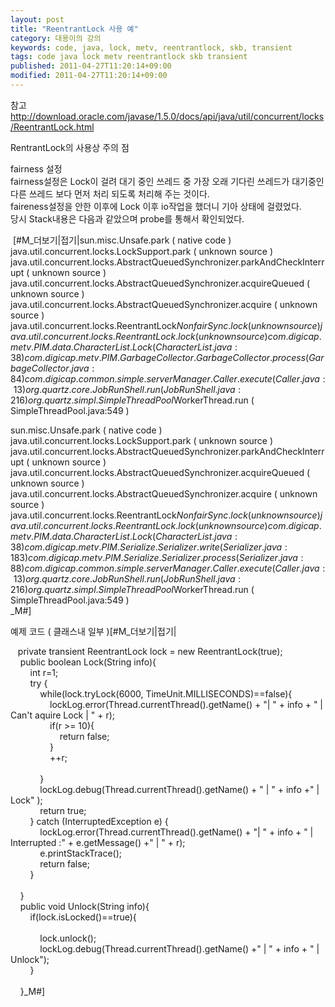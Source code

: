 ```yaml
---
layout: post
title: "ReentrantLock 사용 예"
category: 대용이의 강의
keywords: code, java, lock, metv, reentrantlock, skb, transient
tags: code java lock metv reentrantlock skb transient
published: 2011-04-27T11:20:14+09:00
modified: 2011-04-27T11:20:14+09:00
---
```

  
참고  
http://download.oracle.com/javase/1.5.0/docs/api/java/util/concurrent/locks/ReentrantLock.html  
  
RentrantLock의 사용상 주의 점  
  
fairness 설정  
fairness설정은 Lock이 걸려 대기 중인 쓰레드 중 가장 오래 기다린 쓰레드가 대기중인 다른 쓰레드 보다 먼저 처리 되도록 처리해 주는 것이다.  
faireness설정을 안한 이후에 Lock 이후 io작업을 했더니 기아 상태에 걸렸었다.  
당시 Stack내용은 다음과 같았으며 probe를 통해서 확인되었다.  
  
&nbsp;[#M\_더보기|접기|sun.misc.Unsafe.park ( native code )  
java.util.concurrent.locks.LockSupport.park ( unknown source )  
java.util.concurrent.locks.AbstractQueuedSynchronizer.parkAndCheckInterrupt ( unknown source )  
java.util.concurrent.locks.AbstractQueuedSynchronizer.acquireQueued ( unknown source )  
java.util.concurrent.locks.AbstractQueuedSynchronizer.acquire ( unknown source )  
java.util.concurrent.locks.ReentrantLock$NonfairSync.lock ( unknown source )  
java.util.concurrent.locks.ReentrantLock.lock ( unknown source )  
com.digicap.metv.PIM.data.CharacterList.Lock ( CharacterList.java:38 )  
com.digicap.metv.PIM.GarbageCollector.GarbageCollector.process ( GarbageCollector.java:84 )  
com.digicap.common.simple.serverManager.Caller.execute ( Caller.java:13 )  
org.quartz.core.JobRunShell.run ( JobRunShell.java:216 )  
org.quartz.simpl.SimpleThreadPool$WorkerThread.run ( SimpleThreadPool.java:549 )   
  
  
sun.misc.Unsafe.park ( native code )  
java.util.concurrent.locks.LockSupport.park ( unknown source )  
java.util.concurrent.locks.AbstractQueuedSynchronizer.parkAndCheckInterrupt ( unknown source )  
java.util.concurrent.locks.AbstractQueuedSynchronizer.acquireQueued ( unknown source )  
java.util.concurrent.locks.AbstractQueuedSynchronizer.acquire ( unknown source )  
java.util.concurrent.locks.ReentrantLock$NonfairSync.lock ( unknown source )  
java.util.concurrent.locks.ReentrantLock.lock ( unknown source )  
com.digicap.metv.PIM.data.CharacterList.Lock ( CharacterList.java:38 )  
com.digicap.metv.PIM.Serialize.Serializer.write ( Serializer.java:183 )  
com.digicap.metv.PIM.Serialize.Serializer.process ( Serializer.java:88 )  
com.digicap.common.simple.serverManager.Caller.execute ( Caller.java:13 )  
org.quartz.core.JobRunShell.run ( JobRunShell.java:216 )  
org.quartz.simpl.SimpleThreadPool$WorkerThread.run ( SimpleThreadPool.java:549 )   
\_M#]  
  
예제 코드 ( 클래스내 일부 )[#M\_더보기|접기|  
  
&nbsp;&nbsp; private transient ReentrantLock lock = new ReentrantLock(true);  
&nbsp;&nbsp;&nbsp; public boolean Lock(String info){  
&nbsp;&nbsp;&nbsp; &nbsp;&nbsp;&nbsp; int r=1;  
&nbsp;&nbsp;&nbsp; &nbsp;&nbsp;&nbsp; try {  
&nbsp;&nbsp;&nbsp; &nbsp;&nbsp;&nbsp; &nbsp;&nbsp;&nbsp; while(lock.tryLock(6000, TimeUnit.MILLISECONDS)==false){  
&nbsp;&nbsp;&nbsp; &nbsp;&nbsp;&nbsp; &nbsp;&nbsp;&nbsp; &nbsp;&nbsp;&nbsp; lockLog.error(Thread.currentThread().getName() + "| " + info + " | Can't aquire Lock | " + r);  
&nbsp;&nbsp;&nbsp; &nbsp;&nbsp;&nbsp; &nbsp;&nbsp;&nbsp; &nbsp;&nbsp;&nbsp; if(r \>= 10){  
&nbsp;&nbsp;&nbsp; &nbsp;&nbsp;&nbsp; &nbsp;&nbsp;&nbsp; &nbsp;&nbsp;&nbsp; &nbsp;&nbsp;&nbsp; return false;  
&nbsp;&nbsp;&nbsp; &nbsp;&nbsp;&nbsp; &nbsp;&nbsp;&nbsp; &nbsp;&nbsp;&nbsp; }  
&nbsp;&nbsp;&nbsp; &nbsp;&nbsp;&nbsp; &nbsp;&nbsp;&nbsp; &nbsp;&nbsp;&nbsp; ++r;  
&nbsp;&nbsp;&nbsp; &nbsp;&nbsp;&nbsp; &nbsp;&nbsp;&nbsp; &nbsp;&nbsp;&nbsp;   
&nbsp;&nbsp;&nbsp; &nbsp;&nbsp;&nbsp; &nbsp;&nbsp;&nbsp; }  
&nbsp;&nbsp;&nbsp; &nbsp;&nbsp;&nbsp; &nbsp;&nbsp;&nbsp; lockLog.debug(Thread.currentThread().getName() + " | " + info +" | Lock" );  
&nbsp;&nbsp;&nbsp; &nbsp;&nbsp;&nbsp; &nbsp;&nbsp;&nbsp; return true;  
&nbsp;&nbsp;&nbsp; &nbsp;&nbsp;&nbsp; } catch (InterruptedException e) {  
&nbsp;&nbsp;&nbsp; &nbsp;&nbsp;&nbsp; &nbsp;&nbsp;&nbsp; lockLog.error(Thread.currentThread().getName() + "| " + info + " | Interrupted :" + e.getMessage() +" | " + r);  
&nbsp;&nbsp;&nbsp; &nbsp;&nbsp;&nbsp; &nbsp;&nbsp;&nbsp; e.printStackTrace();  
&nbsp;&nbsp;&nbsp; &nbsp;&nbsp;&nbsp; &nbsp;&nbsp;&nbsp; return false;  
&nbsp;&nbsp;&nbsp; &nbsp;&nbsp;&nbsp; }  
&nbsp;&nbsp;&nbsp; &nbsp;&nbsp;&nbsp;   
&nbsp;&nbsp;&nbsp; }  
&nbsp;&nbsp;&nbsp; public void Unlock(String info){  
&nbsp;&nbsp;&nbsp; &nbsp;&nbsp;&nbsp; if(lock.isLocked()==true){  
&nbsp;&nbsp;&nbsp; &nbsp;&nbsp;&nbsp; &nbsp;&nbsp;&nbsp;   
&nbsp;&nbsp;&nbsp; &nbsp;&nbsp;&nbsp; &nbsp;&nbsp;&nbsp; lock.unlock();  
&nbsp;&nbsp;&nbsp; &nbsp;&nbsp;&nbsp; &nbsp;&nbsp;&nbsp; lockLog.debug(Thread.currentThread().getName() +" | " + info + " | Unlock");  
&nbsp;&nbsp;&nbsp; &nbsp;&nbsp;&nbsp; }  
&nbsp;&nbsp;&nbsp; &nbsp;&nbsp;&nbsp;   
&nbsp;&nbsp;&nbsp; }\_M#]  
